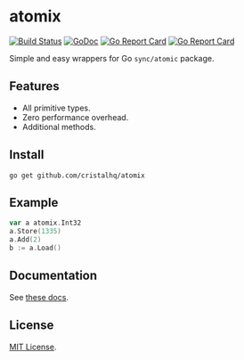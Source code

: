 # atomix

[![Build Status][travis-img]][travis-url]
[![GoDoc][doc-img]][doc-url]
[![Go Report Card][reportcard-img]][reportcard-url]
[![Go Report Card][coverage-img]][coverage-url]

Simple and easy wrappers for Go `sync/atomic` package.

## Features

* All primitive types.
* Zero performance overhead.
* Additional methods.

## Install

```
go get github.com/cristalhq/atomix
```

## Example

```go
var a atomix.Int32
a.Store(1335)
a.Add(2)
b := a.Load()
```

## Documentation

See [these docs](https://godoc.org/github.com/cristalhq/atomix).

## License

[MIT License](LICENSE).

[travis-img]: https://travis-ci.org/cristalhq/atomix.svg?branch=master
[travis-url]: https://travis-ci.org/cristalhq/atomix
[doc-img]: https://godoc.org/github.com/cristalhq/atomix?status.svg
[doc-url]: https://godoc.org/github.com/cristalhq/atomix
[reportcard-img]: https://goreportcard.com/badge/cristalhq/atomix
[reportcard-url]: https://goreportcard.com/report/cristalhq/atomix
[coverage-img]: https://coveralls.io/repos/github/cristalhq/atomix/badge.svg?branch=master
[coverage-url]: https://coveralls.io/github/cristalhq/atomix?branch=master
